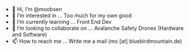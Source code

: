 - 👋 Hi, I’m @moobsen
- 👀 I’m interested in ...
Too much for my own good
- 🌱 I’m currently learning ...
Front End Dev
- 💞️ I’m looking to collaborate on ...
Avalanche Safety Drones (Hardware and Software)
- 📫 How to reach me ...
Write me a mail (mo [at] bluebirdmountain.de)

<!---
moobsen/moobsen is a ✨ special ✨ repository because its `README.md` (this file) appears on your GitHub profile.
You can click the Preview link to take a look at your changes.
--->
